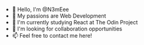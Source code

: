 - 👋 Hello, I'm @N3mEee
- 👀 My passions are Web Development
- 🌱 I'm currently studying React at The Odin Project
- 💞️ I'm looking for collaboration opportunities
- 📫 Feel free to contact me here!

